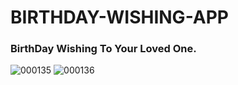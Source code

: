 # BIRTHDAY-WISHING-APP
<h3> BirthDay Wishing To Your Loved One. </h3>


![000135](https://user-images.githubusercontent.com/119126206/223215126-cd098d06-181f-4d1f-87fc-43d8a9e19a61.png)
![000136](https://user-images.githubusercontent.com/119126206/223215222-c31490db-21a5-4022-ba97-e26064fab044.png)

